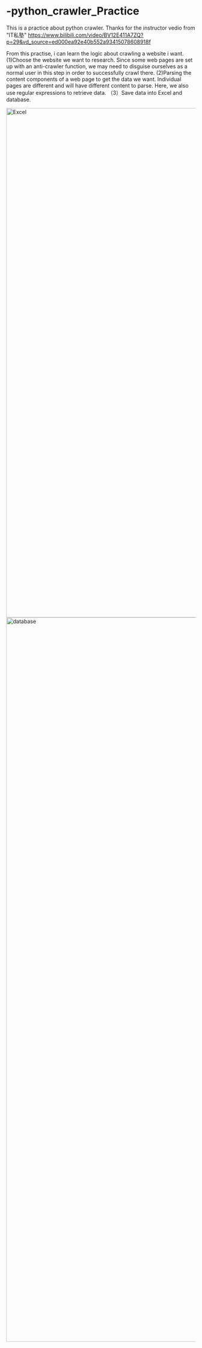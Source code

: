 # -python_crawler_Practice
This is a practice about python crawler.
Thanks for the instructor vedio from "IT私塾"
https://www.bilibili.com/video/BV12E411A7ZQ?p=29&vd_source=ed000ea92e40b552a93415078608918f

From this practise, i can learn the logic about crawling a website i want. 
(1)Choose the website we want to research. 
Since some web pages are set up with an anti-crawler function, we may need to disguise ourselves as a normal user in this step in order to successfully crawl there.
(2)Parsing the content components of a web page to get the data we want.
Individual pages are different and will have different content to parse. Here, we also use regular expressions to retrieve data.
（3）Save data into Excel and database.


<img width="1350" alt="Excel" src="https://github.com/freesandwicha/-python_crawler_Practice/assets/100746570/b2d22576-e984-437a-aef5-d45df5127fef">
<img width="1920" alt="database" src="https://github.com/freesandwicha/-python_crawler_Practice/assets/100746570/c037f7e2-4871-4065-893e-4ba9df4bc400">
